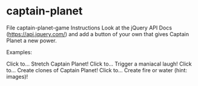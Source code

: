 # captain-planet

File
captain-planet-game
Instructions
Look at the jQuery API Docs (https://api.jquery.com/) and add a button of your own that gives Captain Planet a new power.

Examples:

Click to… Stretch Captain Planet!
Click to… Trigger a maniacal laugh!
Click to… Create clones of Captain Planet!
Click to… Create fire or water (hint: images)!